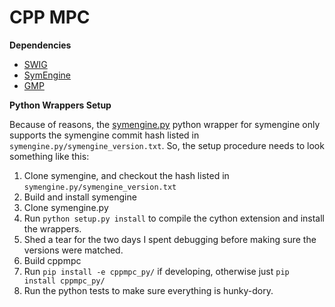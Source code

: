 # CPP MPC

**Dependencies**
- [SWIG](http://www.swig.org/Doc4.0/Preface.html#Preface)
- [SymEngine](https://github.com/symengine/symengine)
- [GMP](https://gmplib.org/)

**Python Wrappers Setup**

Because of reasons, the [symengine.py]() python wrapper for symengine only
supports the symengine commit hash listed in `symengine.py/symengine_version.txt`.
So, the setup procedure needs to look something like this:

1. Clone symengine, and checkout the hash listed in `symengine.py/symengine_version.txt`
2. Build and install symengine
3. Clone symengine.py
4. Run `python setup.py install` to compile the cython extension and install
   the wrappers.
5. Shed a tear for the two days I spent debugging before making sure the versions
   were matched.
6. Build cppmpc
7. Run `pip install -e cppmpc_py/` if developing, otherwise just
   `pip install cppmpc_py/`
7. Run the python tests to make sure everything is hunky-dory.
